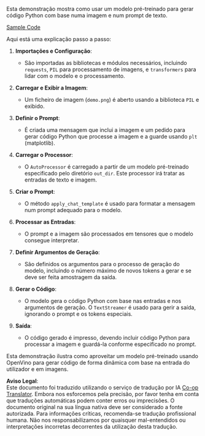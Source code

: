 <!--
CO_OP_TRANSLATOR_METADATA:
{
  "original_hash": "d7d7afa242a4a041ff4193546d4baf16",
  "translation_date": "2025-07-17T05:02:50+00:00",
  "source_file": "md/02.Application/04.Vision/Phi3/E2E_OpenVino_Phi3Vision.md",
  "language_code": "pt"
}
-->
Esta demonstração mostra como usar um modelo pré-treinado para gerar código Python com base numa imagem e num prompt de texto.

[Sample Code](../../../../../../code/06.E2E/E2E_OpenVino_Phi3-vision.ipynb)

Aqui está uma explicação passo a passo:

1. **Importações e Configuração**:
   - São importadas as bibliotecas e módulos necessários, incluindo `requests`, `PIL` para processamento de imagens, e `transformers` para lidar com o modelo e o processamento.

2. **Carregar e Exibir a Imagem**:
   - Um ficheiro de imagem (`demo.png`) é aberto usando a biblioteca `PIL` e exibido.

3. **Definir o Prompt**:
   - É criada uma mensagem que inclui a imagem e um pedido para gerar código Python que processe a imagem e a guarde usando `plt` (matplotlib).

4. **Carregar o Processor**:
   - O `AutoProcessor` é carregado a partir de um modelo pré-treinado especificado pelo diretório `out_dir`. Este processor irá tratar as entradas de texto e imagem.

5. **Criar o Prompt**:
   - O método `apply_chat_template` é usado para formatar a mensagem num prompt adequado para o modelo.

6. **Processar as Entradas**:
   - O prompt e a imagem são processados em tensores que o modelo consegue interpretar.

7. **Definir Argumentos de Geração**:
   - São definidos os argumentos para o processo de geração do modelo, incluindo o número máximo de novos tokens a gerar e se deve ser feita amostragem da saída.

8. **Gerar o Código**:
   - O modelo gera o código Python com base nas entradas e nos argumentos de geração. O `TextStreamer` é usado para gerir a saída, ignorando o prompt e os tokens especiais.

9. **Saída**:
   - O código gerado é impresso, devendo incluir código Python para processar a imagem e guardá-la conforme especificado no prompt.

Esta demonstração ilustra como aproveitar um modelo pré-treinado usando OpenVino para gerar código de forma dinâmica com base na entrada do utilizador e em imagens.

**Aviso Legal**:  
Este documento foi traduzido utilizando o serviço de tradução por IA [Co-op Translator](https://github.com/Azure/co-op-translator). Embora nos esforcemos pela precisão, por favor tenha em conta que traduções automáticas podem conter erros ou imprecisões. O documento original na sua língua nativa deve ser considerado a fonte autorizada. Para informações críticas, recomenda-se tradução profissional humana. Não nos responsabilizamos por quaisquer mal-entendidos ou interpretações incorretas decorrentes da utilização desta tradução.